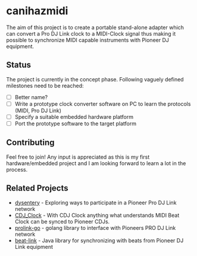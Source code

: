 # canihazmidi
The aim of this project is to create a portable stand-alone adapter which can convert a Pro DJ Link clock to a MIDI-Clock signal thus making it possible to synchronize MIDI capable instruments with Pioneer DJ equipment.

## Status
The project is currently in the concept phase. Following vaguely defined milestones need to be reached:
- [ ] Better name?
- [ ] Write a prototype clock converter software on PC to learn the protocols (MIDI, Pro DJ Link)
- [ ] Specify a suitable embedded hardware platform 
- [ ] Port the prototype software to the target platform

## Contributing
Feel free to join! Any input is appreciated as this is my first hardware/embedded project and I am looking forward to learn a lot in the process. 

## Related Projects
- [dysentery](https://github.com/brunchboy/dysentery) - Exploring ways to participate in a Pioneer Pro DJ Link network
- [CDJ_Clock](https://github.com/g-zi/CDJ_Clock) - With CDJ Clock anything what understands MIDI Beat Clock can be synced to Pioneer CDJs.
- [prolink-go](https://github.com/EvanPurkhiser/prolink-go) - golang library to interface with Pioneers PRO DJ Link network
- [beat-link](https://github.com/brunchboy/beat-link) - Java library for synchronizing with beats from Pioneer DJ Link equipment







